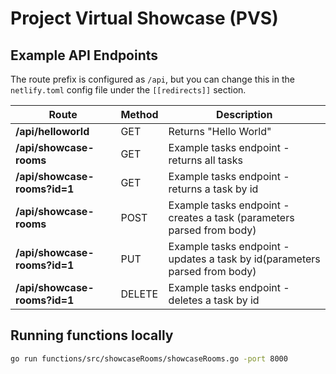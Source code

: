 # Project Virtual Showcase (PVS)

## Example API Endpoints

The route prefix is configured as `/api`, but you can change this in the `netlify.toml` config file under the `[[redirects]]` section.

| Route                        | Method | Description                                                                |
| ---------------------------- | ------ | -------------------------------------------------------------------------- |
| **/api/helloworld**          | GET    | Returns "Hello World"                                                      |
| **/api/showcase-rooms**      | GET    | Example tasks endpoint - returns all tasks                                 |
| **/api/showcase-rooms?id=1** | GET    | Example tasks endpoint - returns a task by id                              |
| **/api/showcase-rooms**      | POST   | Example tasks endpoint - creates a task (parameters parsed from body)      |
| **/api/showcase-rooms?id=1** | PUT    | Example tasks endpoint - updates a task by id(parameters parsed from body) |
| **/api/showcase-rooms?id=1** | DELETE | Example tasks endpoint - deletes a task by id                              |

## Running functions locally

```bash
go run functions/src/showcaseRooms/showcaseRooms.go -port 8000
```
